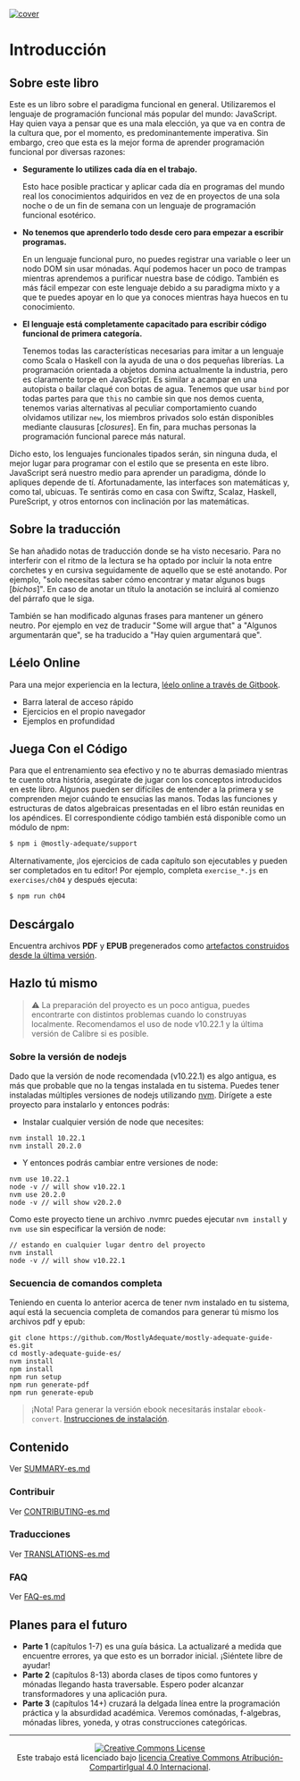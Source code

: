 [![cover](images/cover.png)](SUMMARY.md)

# Introducción

## Sobre este libro

Este es un libro sobre el paradigma funcional en general. Utilizaremos el lenguaje de programación funcional más popular del mundo: JavaScript. Hay quien vaya a pensar que es una mala elección, ya que va en contra de la cultura que, por el momento, es predominantemente imperativa. Sin embargo, creo que esta es la mejor forma de aprender programación funcional por diversas razones:

 * **Seguramente lo utilizes cada día en el trabajo.**

    Esto hace posible practicar y aplicar cada día en programas del mundo real los conocimientos adquiridos en vez de en proyectos de una sola noche o de un fin de semana con un lenguaje de programación funcional esotérico.


 * **No tenemos que aprenderlo todo desde cero para empezar a escribir programas.**

    En un lenguaje funcional puro, no puedes registrar una variable o leer un nodo DOM sin usar mónadas. Aquí podemos hacer un poco de trampas mientras aprendemos a purificar nuestra base de código. También es más fácil empezar con este lenguaje debido a su paradigma mixto y a que te puedes apoyar en lo que ya conoces mientras haya huecos en tu conocimiento.


 * **El lenguaje está completamente capacitado para escribir código funcional de primera categoría.**

    Tenemos todas las características necesarias para imitar a un lenguaje como Scala o Haskell con la ayuda de una o dos pequeñas librerías. La programación orientada a objetos domina actualmente la industria, pero es claramente torpe en JavaScript. Es similar a acampar en una autopista o bailar claqué con botas de agua. Tenemos que usar `bind` por todas partes para que `this` no cambie sin que nos demos cuenta, tenemos varias alternativas al peculiar comportamiento cuando olvidamos utilizar `new`, los miembros privados solo están disponibles mediante clausuras [*closures*]. En fin, para muchas personas la programación funcional parece más natural.

Dicho esto, los lenguajes funcionales tipados serán, sin ninguna duda, el mejor lugar para programar con el estilo que se presenta en este libro. JavaScript será nuestro medio para aprender un paradigma, dónde lo apliques depende de tí. Afortunadamente, las interfaces son matemáticas y, como tal, ubicuas. Te sentirás como en casa con Swiftz, Scalaz, Haskell, PureScript, y otros entornos con inclinación por las matemáticas.

## Sobre la traducción

Se han añadido notas de traducción donde se ha visto necesario. Para no interferir con el ritmo de la lectura se ha optado por incluir la nota entre corchetes y en cursiva seguidamente de aquello que se esté anotando. Por ejemplo, "solo necesitas saber cómo encontrar y matar algunos bugs [*bichos*]". En caso de anotar un título la anotación se incluirá al comienzo del párrafo que le siga.

También se han modificado algunas frases para mantener un género neutro. Por ejemplo en vez de traducir "Some will argue that" a "Algunos argumentarán que", se ha traducido a "Hay quien argumentará que".

## Léelo Online

Para una mejor experiencia en la lectura, [léelo online a través de Gitbook](https://mostly-adequate.gitbooks.io/mostly-adequate-guide/).

- Barra lateral de acceso rápido
- Ejercicios en el propio navegador
- Ejemplos en profundidad


## Juega Con el Código

Para que el entrenamiento sea efectivo y no te aburras demasiado mientras te cuento otra história, asegúrate de jugar con los conceptos introducidos en este libro. Algunos pueden ser difíciles de entender a la primera y se comprenden mejor cuándo te ensucias las manos.
Todas las funciones y estructuras de datos algebraicas presentadas en el libro están reunidas en los apéndices. El correspondiente código también está disponible como un módulo de npm:

```bash
$ npm i @mostly-adequate/support
```

Alternativamente, ¡los ejercicios de cada capítulo son ejecutables y pueden ser completados en tu editor! Por ejemplo, completa `exercise_*.js` en `exercises/ch04` y después ejecuta:

```bash
$ npm run ch04
```

## Descárgalo

Encuentra archivos **PDF** y **EPUB** pregenerados como [artefactos construidos desde la última versión](https://github.com/MostlyAdequate/mostly-adequate-guide-es/releases/latest).

## Hazlo tú mismo

> ⚠️ La preparación del proyecto es un poco antigua, puedes encontrarte con distintos problemas cuando lo construyas localmente. Recomendamos el uso de node v10.22.1 y la última versión de Calibre si es posible. 

### Sobre la versión de nodejs

Dado que la versión de node recomendada (v10.22.1) es algo antigua, es más que probable que no la tengas instalada en tu sistema. Puedes tener instaladas múltiples versiones de nodejs utilizando [nvm](https://github.com/nvm-sh/nvm). Dirígete a este proyecto para instalarlo y entonces podrás:

 - Instalar cualquier versión de node que necesites:
```
nvm install 10.22.1
nvm install 20.2.0
```
 - Y entonces podrás cambiar entre versiones de node:
```
nvm use 10.22.1
node -v // will show v10.22.1 
nvm use 20.2.0
node -v // will show v20.2.0
```

Como este proyecto tiene un archivo .nvmrc puedes ejecutar `nvm install` y `nvm use` sin especificar la versión de node:
```
// estando en cualquier lugar dentro del proyecto
nvm install
node -v // will show v10.22.1
```


### Secuencia de comandos completa

Teniendo en cuenta lo anterior acerca de tener nvm instalado en tu sistema, aquí está la secuencia completa de comandos para generar tú mismo los archivos pdf y epub:

```
git clone https://github.com/MostlyAdequate/mostly-adequate-guide-es.git
cd mostly-adequate-guide-es/
nvm install
npm install
npm run setup
npm run generate-pdf
npm run generate-epub
```

> ¡Nota! Para generar la versión ebook necesitarás instalar `ebook-convert`. [Instrucciones de
> instalación](https://gitbookio.gitbooks.io/documentation/content/build/ebookconvert.html).

## Contenido

Ver [SUMMARY-es.md](SUMMARY-es.md)

### Contribuir

Ver [CONTRIBUTING-es.md](CONTRIBUTING-es.md)

### Traducciones

Ver [TRANSLATIONS-es.md](TRANSLATIONS-es.md)

### FAQ

Ver [FAQ-es.md](FAQ-es.md)



## Planes para el futuro

* **Parte 1** (capítulos 1-7) es una guía básica. La actualizaré a medida que encuentre errores, ya que esto es un borrador inicial. ¡Siéntete libre de ayudar!
* **Parte 2** (capítulos 8-13) aborda clases de tipos como funtores y mónadas llegando hasta traversable. Espero poder alcanzar transformadores y una aplicación pura.
* **Parte 3** (capítulos 14+) cruzará la delgada línea entre la programación práctica y la absurdidad académica. Veremos comónadas, f-algebras, mónadas libres, yoneda, y otras construcciones categóricas.


---


<p align="center">
  <a rel="license" href="https://creativecommons.org/licenses/by-sa/4.0/deed.es">
    <img alt="Creative Commons License" style="border-width:0" src="https://i.creativecommons.org/l/by-sa/4.0/88x31.png" />
  </a>
  <br />
  Este trabajo está licenciado bajo <a rel="license" href="https://creativecommons.org/licenses/by-sa/4.0/deed.es">licencia Creative Commons Atribución-CompartirIgual 4.0 Internacional</a>.
</p>
